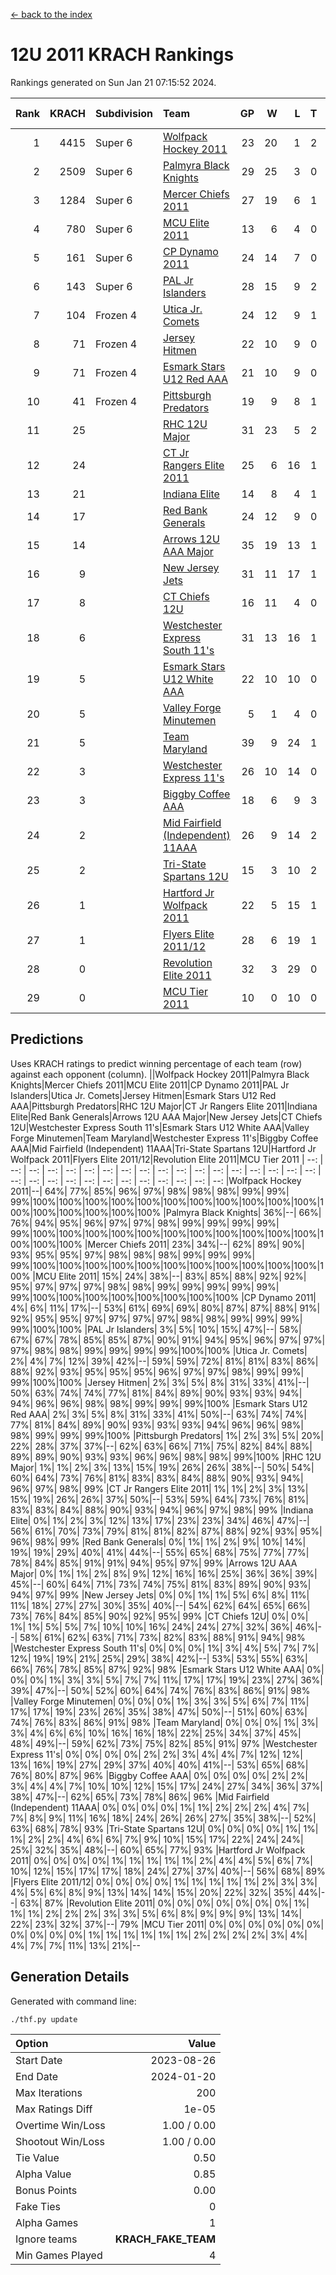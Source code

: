 [<- back to the index](readme.md)
# 12U 2011 KRACH Rankings
Rankings generated on Sun Jan 21 07:15:52 2024.

Rank|KRACH|Subdivision|Team|GP|W|L|T|OTW|OTL|SoS|Exp Wins|Win Diff
---:|---:|:---|:---|---:|---:|---:|---:|---:|---:|---:|---:|---:
1|4415|Super 6|[Wolfpack Hockey 2011](https://gamesheetstats.com/seasons/3664/teams/140937/schedule)|23|20|1|2|0|0|532|21.8|-0.0
2|2509|Super 6|[Palmyra Black Knights](https://gamesheetstats.com/seasons/3664/teams/140949/schedule)|29|25|3|0|1|0|512|26.8|-0.0
3|1284|Super 6|[Mercer Chiefs 2011](https://gamesheetstats.com/seasons/3664/teams/140936/schedule)|27|19|6|1|0|1|1111|20.3|-0.0
4|780|Super 6|[MCU Elite 2011](https://gamesheetstats.com/seasons/3664/teams/140929/schedule)|13|6|4|0|3|0|944|9.8|-0.0
5|161|Super 6|[CP Dynamo 2011](https://gamesheetstats.com/seasons/3664/teams/140944/schedule)|24|14|7|0|1|2|654|15.8|-0.0
6|143|Super 6|[PAL Jr Islanders](https://gamesheetstats.com/seasons/3664/teams/140943/schedule)|28|15|9|2|2|0|515|18.8|-0.0
7|104|Frozen 4|[Utica Jr. Comets](https://gamesheetstats.com/seasons/3664/teams/140945/schedule)|24|12|9|1|1|1|700|14.3|-0.0
8|71|Frozen 4|[Jersey Hitmen](https://gamesheetstats.com/seasons/3664/teams/140938/schedule)|22|10|9|0|2|1|561|12.9|0.0
9|71|Frozen 4|[Esmark Stars U12 Red AAA](https://gamesheetstats.com/seasons/3664/teams/140951/schedule)|21|10|9|0|2|0|872|12.9|0.0
10|41|Frozen 4|[Pittsburgh Predators](https://gamesheetstats.com/seasons/3664/teams/140950/schedule)|19|9|8|1|0|1|956|10.4|0.0
11|25||[RHC 12U Major](https://gamesheetstats.com/seasons/3664/teams/140941/schedule)|31|23|5|2|0|1|20|24.9|0.0
12|24||[CT Jr Rangers Elite 2011](https://gamesheetstats.com/seasons/3664/teams/140931/schedule)|25|6|16|1|1|1|893|8.4|0.0
13|21||[Indiana Elite](https://gamesheetstats.com/seasons/3664/teams/144353/schedule)|14|8|4|1|1|0|48|10.4|0.0
14|17||[Red Bank Generals](https://gamesheetstats.com/seasons/3664/teams/140940/schedule)|24|12|9|0|1|2|39|13.9|0.0
15|14||[Arrows 12U AAA Major](https://gamesheetstats.com/seasons/3664/teams/140946/schedule)|35|19|13|1|1|1|85|21.4|0.0
16|9||[New Jersey Jets](https://gamesheetstats.com/seasons/3664/teams/140939/schedule)|31|11|17|1|2|0|193|14.4|0.0
17|8||[CT Chiefs 12U](https://gamesheetstats.com/seasons/3664/teams/140934/schedule)|16|11|4|0|1|0|5|12.9|0.0
18|6||[Westchester Express South 11's](https://gamesheetstats.com/seasons/3664/teams/140947/schedule)|31|13|16|1|1|0|65|15.4|0.0
19|5||[Esmark Stars U12 White AAA](https://gamesheetstats.com/seasons/3664/teams/140952/schedule)|22|10|10|0|1|1|11|11.9|0.0
20|5||[Valley Forge Minutemen](https://gamesheetstats.com/seasons/3664/teams/187349/schedule)|5|1|4|0|0|0|439|1.9|0.0
21|5||[Team Maryland](https://gamesheetstats.com/seasons/3664/teams/140954/schedule)|39|9|24|1|0|5|550|10.4|0.0
22|3||[Westchester Express 11's](https://gamesheetstats.com/seasons/3664/teams/140948/schedule)|26|10|14|0|0|2|71|10.9|0.0
23|3||[Biggby Coffee AAA](https://gamesheetstats.com/seasons/3664/teams/144351/schedule)|18|6|9|3|0|0|12|8.4|0.0
24|2||[Mid Fairfield (Independent) 11AAA](https://gamesheetstats.com/seasons/3664/teams/140933/schedule)|26|9|14|2|0|1|10|10.9|0.0
25|2||[Tri-State Spartans 12U](https://gamesheetstats.com/seasons/3664/teams/144352/schedule)|15|3|10|2|0|0|10|4.9|0.0
26|1||[Hartford Jr Wolfpack 2011](https://gamesheetstats.com/seasons/3664/teams/140935/schedule)|22|5|15|1|1|0|8|7.4|0.0
27|1||[Flyers Elite 2011/12](https://gamesheetstats.com/seasons/3664/teams/140942/schedule)|28|6|19|1|0|2|8|7.4|0.0
28|0||[Revolution Elite 2011](https://gamesheetstats.com/seasons/3664/teams/140953/schedule)|32|3|29|0|0|0|9|3.9|0.0
29|0||[MCU Tier 2011](https://gamesheetstats.com/seasons/3664/teams/140932/schedule)|10|0|10|0|0|0|3|0.9|0.0

## Predictions
Uses KRACH ratings to predict winning percentage of each team (row) against each opponent (column).
||Wolfpack Hockey 2011|Palmyra Black Knights|Mercer Chiefs 2011|MCU Elite 2011|CP Dynamo 2011|PAL Jr Islanders|Utica Jr. Comets|Jersey Hitmen|Esmark Stars U12 Red AAA|Pittsburgh Predators|RHC 12U Major|CT Jr Rangers Elite 2011|Indiana Elite|Red Bank Generals|Arrows 12U AAA Major|New Jersey Jets|CT Chiefs 12U|Westchester Express South 11's|Esmark Stars U12 White AAA|Valley Forge Minutemen|Team Maryland|Westchester Express 11's|Biggby Coffee AAA|Mid Fairfield (Independent) 11AAA|Tri-State Spartans 12U|Hartford Jr Wolfpack 2011|Flyers Elite 2011/12|Revolution Elite 2011|MCU Tier 2011
| --: | --: | --: | --: | --: | --: | --: | --: | --: | --: | --: | --: | --: | --: | --: | --: | --: | --: | --: | --: | --: | --: | --: | --: | --: | --: | --: | --: | --: | --: 
|Wolfpack Hockey 2011|--| 64%| 77%| 85%| 96%| 97%| 98%| 98%| 98%| 99%| 99%| 99%|100%|100%|100%|100%|100%|100%|100%|100%|100%|100%|100%|100%|100%|100%|100%|100%|100%
|Palmyra Black Knights| 36%|--| 66%| 76%| 94%| 95%| 96%| 97%| 97%| 98%| 99%| 99%| 99%| 99%| 99%|100%|100%|100%|100%|100%|100%|100%|100%|100%|100%|100%|100%|100%|100%
|Mercer Chiefs 2011| 23%| 34%|--| 62%| 89%| 90%| 93%| 95%| 95%| 97%| 98%| 98%| 98%| 99%| 99%| 99%| 99%|100%|100%|100%|100%|100%|100%|100%|100%|100%|100%|100%|100%
|MCU Elite 2011| 15%| 24%| 38%|--| 83%| 85%| 88%| 92%| 92%| 95%| 97%| 97%| 97%| 98%| 98%| 99%| 99%| 99%| 99%| 99%| 99%|100%|100%|100%|100%|100%|100%|100%|100%
|CP Dynamo 2011|  4%|  6%| 11%| 17%|--| 53%| 61%| 69%| 69%| 80%| 87%| 87%| 88%| 91%| 92%| 95%| 95%| 97%| 97%| 97%| 97%| 98%| 98%| 99%| 99%| 99%| 99%|100%|100%
|PAL Jr Islanders|  3%|  5%| 10%| 15%| 47%|--| 58%| 67%| 67%| 78%| 85%| 85%| 87%| 90%| 91%| 94%| 95%| 96%| 97%| 97%| 97%| 98%| 98%| 99%| 99%| 99%| 99%|100%|100%
|Utica Jr. Comets|  2%|  4%|  7%| 12%| 39%| 42%|--| 59%| 59%| 72%| 81%| 81%| 83%| 86%| 88%| 92%| 93%| 95%| 95%| 95%| 96%| 97%| 97%| 98%| 99%| 99%| 99%|100%|100%
|Jersey Hitmen|  2%|  3%|  5%|  8%| 31%| 33%| 41%|--| 50%| 63%| 74%| 74%| 77%| 81%| 84%| 89%| 90%| 93%| 93%| 94%| 94%| 96%| 96%| 98%| 98%| 99%| 99%| 99%|100%
|Esmark Stars U12 Red AAA|  2%|  3%|  5%|  8%| 31%| 33%| 41%| 50%|--| 63%| 74%| 74%| 77%| 81%| 84%| 89%| 90%| 93%| 93%| 93%| 94%| 96%| 96%| 98%| 98%| 99%| 99%| 99%|100%
|Pittsburgh Predators|  1%|  2%|  3%|  5%| 20%| 22%| 28%| 37%| 37%|--| 62%| 63%| 66%| 71%| 75%| 82%| 84%| 88%| 89%| 89%| 90%| 93%| 93%| 96%| 96%| 98%| 98%| 99%|100%
|RHC 12U Major|  1%|  1%|  2%|  3%| 13%| 15%| 19%| 26%| 26%| 38%|--| 50%| 54%| 60%| 64%| 73%| 76%| 81%| 83%| 83%| 84%| 88%| 90%| 93%| 94%| 96%| 97%| 98%| 99%
|CT Jr Rangers Elite 2011|  1%|  1%|  2%|  3%| 13%| 15%| 19%| 26%| 26%| 37%| 50%|--| 53%| 59%| 64%| 73%| 76%| 81%| 83%| 83%| 84%| 88%| 90%| 93%| 94%| 96%| 97%| 98%| 99%
|Indiana Elite|  0%|  1%|  2%|  3%| 12%| 13%| 17%| 23%| 23%| 34%| 46%| 47%|--| 56%| 61%| 70%| 73%| 79%| 81%| 81%| 82%| 87%| 88%| 92%| 93%| 95%| 96%| 98%| 99%
|Red Bank Generals|  0%|  1%|  1%|  2%|  9%| 10%| 14%| 19%| 19%| 29%| 40%| 41%| 44%|--| 55%| 65%| 68%| 75%| 77%| 77%| 78%| 84%| 85%| 91%| 91%| 94%| 95%| 97%| 99%
|Arrows 12U AAA Major|  0%|  1%|  1%|  2%|  8%|  9%| 12%| 16%| 16%| 25%| 36%| 36%| 39%| 45%|--| 60%| 64%| 71%| 73%| 74%| 75%| 81%| 83%| 89%| 90%| 93%| 94%| 97%| 99%
|New Jersey Jets|  0%|  0%|  1%|  1%|  5%|  6%|  8%| 11%| 11%| 18%| 27%| 27%| 30%| 35%| 40%|--| 54%| 62%| 64%| 65%| 66%| 73%| 76%| 84%| 85%| 90%| 92%| 95%| 99%
|CT Chiefs 12U|  0%|  0%|  1%|  1%|  5%|  5%|  7%| 10%| 10%| 16%| 24%| 24%| 27%| 32%| 36%| 46%|--| 58%| 61%| 62%| 63%| 71%| 73%| 82%| 83%| 88%| 91%| 94%| 98%
|Westchester Express South 11's|  0%|  0%|  0%|  1%|  3%|  4%|  5%|  7%|  7%| 12%| 19%| 19%| 21%| 25%| 29%| 38%| 42%|--| 53%| 53%| 55%| 63%| 66%| 76%| 78%| 85%| 87%| 92%| 98%
|Esmark Stars U12 White AAA|  0%|  0%|  0%|  1%|  3%|  3%|  5%|  7%|  7%| 11%| 17%| 17%| 19%| 23%| 27%| 36%| 39%| 47%|--| 50%| 52%| 60%| 64%| 74%| 76%| 83%| 86%| 91%| 98%
|Valley Forge Minutemen|  0%|  0%|  0%|  1%|  3%|  3%|  5%|  6%|  7%| 11%| 17%| 17%| 19%| 23%| 26%| 35%| 38%| 47%| 50%|--| 51%| 60%| 63%| 74%| 76%| 83%| 86%| 91%| 98%
|Team Maryland|  0%|  0%|  0%|  1%|  3%|  3%|  4%|  6%|  6%| 10%| 16%| 16%| 18%| 22%| 25%| 34%| 37%| 45%| 48%| 49%|--| 59%| 62%| 73%| 75%| 82%| 85%| 91%| 97%
|Westchester Express 11's|  0%|  0%|  0%|  0%|  2%|  2%|  3%|  4%|  4%|  7%| 12%| 12%| 13%| 16%| 19%| 27%| 29%| 37%| 40%| 40%| 41%|--| 53%| 65%| 68%| 76%| 80%| 87%| 96%
|Biggby Coffee AAA|  0%|  0%|  0%|  0%|  2%|  2%|  3%|  4%|  4%|  7%| 10%| 10%| 12%| 15%| 17%| 24%| 27%| 34%| 36%| 37%| 38%| 47%|--| 62%| 65%| 73%| 78%| 86%| 96%
|Mid Fairfield (Independent) 11AAA|  0%|  0%|  0%|  0%|  1%|  1%|  2%|  2%|  2%|  4%|  7%|  7%|  8%|  9%| 11%| 16%| 18%| 24%| 26%| 26%| 27%| 35%| 38%|--| 52%| 63%| 68%| 78%| 93%
|Tri-State Spartans 12U|  0%|  0%|  0%|  0%|  1%|  1%|  1%|  2%|  2%|  4%|  6%|  6%|  7%|  9%| 10%| 15%| 17%| 22%| 24%| 24%| 25%| 32%| 35%| 48%|--| 60%| 65%| 77%| 93%
|Hartford Jr Wolfpack 2011|  0%|  0%|  0%|  0%|  1%|  1%|  1%|  1%|  1%|  2%|  4%|  4%|  5%|  6%|  7%| 10%| 12%| 15%| 17%| 17%| 18%| 24%| 27%| 37%| 40%|--| 56%| 68%| 89%
|Flyers Elite 2011/12|  0%|  0%|  0%|  0%|  1%|  1%|  1%|  1%|  1%|  2%|  3%|  3%|  4%|  5%|  6%|  8%|  9%| 13%| 14%| 14%| 15%| 20%| 22%| 32%| 35%| 44%|--| 63%| 87%
|Revolution Elite 2011|  0%|  0%|  0%|  0%|  0%|  0%|  0%|  1%|  1%|  1%|  2%|  2%|  2%|  3%|  3%|  5%|  6%|  8%|  9%|  9%|  9%| 13%| 14%| 22%| 23%| 32%| 37%|--| 79%
|MCU Tier 2011|  0%|  0%|  0%|  0%|  0%|  0%|  0%|  0%|  0%|  0%|  1%|  1%|  1%|  1%|  1%|  1%|  2%|  2%|  2%|  2%|  3%|  4%|  4%|  7%|  7%| 11%| 13%| 21%|--

## Generation Details

Generated with command line:
```
./thf.py update
```

| Option | Value |
| :----- | ----: |
| Start Date | 2023-08-26 |
| End Date | 2024-01-20 |
| Max Iterations | 200 |
| Max Ratings Diff | 1e-05 |
| Overtime Win/Loss | 1.00 / 0.00 |
| Shootout Win/Loss | 1.00 / 0.00 |
| Tie Value | 0.50 |
| Alpha Value | 0.85 |
| Bonus Points | 0.00 |
| Fake Ties | 0 |
| Alpha Games | 1 |
| Ignore teams | __KRACH_FAKE_TEAM__ |
| Min Games Played | 4 |

